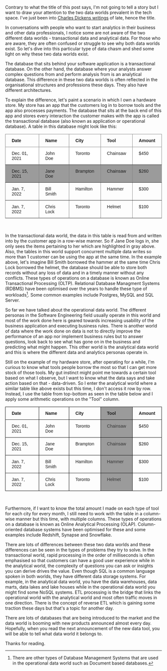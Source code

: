 ﻿---
layout: post
tags: data strategy
---
Contrary to what the title of this post says, I'm not going to tell a story but I want to draw your attention to the two data worlds prevalent in the tech space. I've just been into [Charles Dickens writings](https://en.wikipedia.org/wiki/A_Tale_of_Two_Cities) of late, hence the title. 

In conversations with people who want to start analytics in their business and other data professionals, I notice some are not aware of the two different data worlds - transactional data and analytical data. For those who are aware, they are often confused or struggle to see why both data worlds exist. So let's dive into this particular type of data chasm and shed some light on why these two data worlds exist.

 The database that sits behind your software application is a transactional database. On the other hand, the database where your analysts answer complex questions from and perform analysis from is an analytical database. This difference in these two data worlds is often reflected in the organisational structures and professions these days. They also have different architectures.

To explain the difference, let's paint a scenario in which I own a hardware store. My store has an app that the customers log in to borrow tools and the app also processes payments. The database that sits at the back end of this app and stores every interaction the customer makes with the app is called the transactional database (also known as application or operational database). A table in this database might look like this:

<style type="text/css">
.tg  {border-collapse:collapse;border-spacing:0;}
.tg td{border-color:black;border-style:solid;border-width:1px;font-family:Arial, sans-serif;font-size:14px;
  overflow:hidden;padding:12px 20px;word-break:normal;}
.tg th{border-color:black;border-style:solid;border-width:1px;font-family:Arial, sans-serif;font-size:14px;
  font-weight:normal;overflow:hidden;padding:12px 20px;word-break:normal;}
.tg .tg-266k{background-color:#9b9b9b;border-color:inherit;text-align:left;vertical-align:top}
.tg .tg-fymr{border-color:inherit;font-weight:bold;text-align:left;vertical-align:top}
.tg .tg-c6of{background-color:#ffffff;border-color:inherit;text-align:left;vertical-align:top}
.tg .tg-0pky{border-color:inherit;text-align:left;vertical-align:top}
</style>
<table class="tg">
<thead>
  <tr>
    <th class="tg-fymr">Date</th>
    <th class="tg-fymr">Name</th>
    <th class="tg-fymr">City</th>
    <th class="tg-fymr">Tool</th>
    <th class="tg-fymr">Amount</th>
  </tr>
</thead>
<tbody>
  <tr>
    <td class="tg-c6of">Dec. 01, 2021</td>
    <td class="tg-c6of">John Doe</td>
    <td class="tg-c6of">Toronto</td>
    <td class="tg-c6of">Chainsaw</td>
    <td class="tg-c6of">$450</td>
  </tr>
  <tr>
    <td class="tg-266k">Dec. 15, 2021</td>
    <td class="tg-266k">Jane Doe</td>
    <td class="tg-266k">Brampton</td>
    <td class="tg-266k">Chainsaw</td>
    <td class="tg-266k">$260</td>
  </tr>
  <tr>
    <td class="tg-0pky">Jan. 7, 2022</td>
    <td class="tg-0pky">Bill Smith</td>
    <td class="tg-0pky">Hamilton</td>
    <td class="tg-0pky">Hammer</td>
    <td class="tg-0pky">$300</td>
  </tr>
  <tr>
    <td class="tg-0pky">Jan. 7, 2022</td>
    <td class="tg-0pky">Chris Lock</td>
    <td class="tg-0pky">Toronto</td>
    <td class="tg-0pky">Helmet</td>
    <td class="tg-0pky">$100</td>
  </tr>
</tbody>
</table><br>


In the transactional data world, the data in this table is read from and written into by the customer app in a row-wise manner. So if Jane Doe logs in, she only sees the items pertaining to her which are highlighted in gray above. Also, the tables in this world support concurrent multiple data writes so more than 1 customer can be using the app at the same time. In the example above, let's imagine Bill Smith borrowed the hammer at the same time Chris Lock borrowed the helmet, the database should be able to store both records without any loss of data and in a timely manner without any conflicts. These types of operations on a database is known as Online Transactional Processing (OLTP). Relational Database Managment Systems (RDBMS) have been optimised over the years to handle these type of workloads[^1]. Some common examples include Postgres, MySQL and SQL Server.

So far we have talked about the operational data world. The different personas in the Software Engineering field usually operate in this world and most of the work done here is geared towards increasing usability of the business application and executing business rules. There is another world of data where the work done on data is not to directly improve the performance of an app nor implement business rules but to answer questions, look back to see what has gone on in the business and predicting what might happen. This other world is the analytical data world and this is where the different data and analytics personas operate in. 

Still on the example of my hardware store, after operating for a while, I'm curious to know what tools people borrow the most so that I can get more stock of those tools. My gut instinct might point me towards a certain tool based on what I observe, but I want to know what the data says and take action based on that - data-driven. So I enter the analytical world where a similar table like above exists but this time, I don't access it row by row. Instead, I use the table from top-bottom as seen in the table below and I apply some arithmetic operations on the "Tool" column. 

<style type="text/css">
.tg  {border-collapse:collapse;border-spacing:0;}
.tg td{border-color:black;border-style:solid;border-width:1px;font-family:Arial, sans-serif;font-size:14px;
  overflow:hidden;padding:12px 20px;word-break:normal;}
.tg th{border-color:black;border-style:solid;border-width:1px;font-family:Arial, sans-serif;font-size:14px;
  font-weight:normal;overflow:hidden;padding:12px 20px;word-break:normal;}
.tg .tg-1wig{font-weight:bold;text-align:left;vertical-align:top}
.tg .tg-9fd4{background-color:#9b9b9b;font-weight:bold;text-align:left;vertical-align:top}
.tg .tg-0lax{text-align:left;vertical-align:top}
.tg .tg-m71n{background-color:#9b9b9b;color:#333333;text-align:left;vertical-align:top}
</style>
<table class="tg">
<thead>
  <tr>
    <th class="tg-1wig">Date</th>
    <th class="tg-1wig">Name</th>
    <th class="tg-1wig">City</th>
    <th class="tg-9fd4">Tool</th>
    <th class="tg-1wig">Amount</th>
  </tr>
</thead>
<tbody>
  <tr>
    <td class="tg-0lax">Dec. 01, 2021</td>
    <td class="tg-0lax">John Doe</td>
    <td class="tg-0lax">Toronto</td>
    <td class="tg-m71n">Chainsaw</td>
    <td class="tg-0lax">$450</td>
  </tr>
  <tr>
    <td class="tg-0lax">Dec. 15, 2021</td>
    <td class="tg-0lax">Jane Doe</td>
    <td class="tg-0lax">Brampton</td>
    <td class="tg-m71n">Chainsaw</td>
    <td class="tg-0lax">$260</td>
  </tr>
  <tr>
    <td class="tg-0lax">Jan. 7, 2022</td>
    <td class="tg-0lax">Bill Smith</td>
    <td class="tg-0lax">Hamilton</td>
    <td class="tg-m71n">Hammer</td>
    <td class="tg-0lax">$300</td>
  </tr>
  <tr>
    <td class="tg-0lax">Jan. 7, 2022</td>
    <td class="tg-0lax">Chris Lock</td>
    <td class="tg-0lax">Toronto</td>
    <td class="tg-m71n">Helmet</td>
    <td class="tg-0lax">$100</td>
  </tr>
</tbody>
</table>

<br>

Furthermore, if I want to know the total amount I made on each type of tool for each city for every month, I still need to work with the table in a column-wise manner but this time, with multiple columns. These types of operations on a database is known as Online Analytical Processing (OLAP). Column-oriented database systems have been optimised for these and some examples include Redshift, Synapse and Snowflake. 

There are lots of differences between these two data worlds and these differences can be seen in the types of problems they try to solve. In the transactional world, rapid processing in the order of milliseconds is often emphasised so that customers can have a good user experience while in the analytical world, the complexity of questions you can ask or insights you can derive drives the value. Even though SQL is a common language spoken in both worlds, they have different data storage systems. For example, in the analytical data world, you have the data warehouses, data marts, data lakes and lake houses while in the operational data world you might find some NoSQL systems. ETL processing is the bridge that links the operational world with the analytical world and most often traffic moves in one direction. There is the concept of reverse ETL which is gaining some traction these days but that's a topic for another day.

There are lots of databases that are being introduced to the market and the data world is booming with new products announced almost every day. Hopefully, when you read the next announcement of the new data tool, you will be able to tell what data world it belongs to.

Thanks for reading.


[^1]: There are other types of Database Management Systems that are used in the operational data world such as Document based databases.
